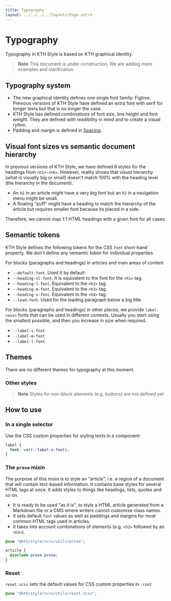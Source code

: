 ```yaml
---
title: Typography
layout: ../../../../layouts/Page.astro
---
```


# Typography

Typography in KTH Style is based on KTH graphical identity.

> **Note**
> This document is under construction. We are adding more examples and clarification.

## Typography system

<!-- ![](../../../images/typography-all-fonts.png) -->

- The new graphical identity defines one single font family: Figtree. Previous versions of KTH Style have defined an extra font with serif for longer texts but that is no longer the case.
- KTH Style has defined combinations of font size, line height and font weight. They are defined with readibility in mind and to create a visual rythm.
- Padding and margin is defined in [Spacing](./spacing.md).

## Visual font sizes vs semantic document hierarchy

In previous versions of KTH Style, we have defined 6 styles for the headings from `<h1>-<h6>`. However, reality shows that _visual_ hierarchy (what is visually big or small) doesn't match 100% with the heading level (the hierarchy in the document).

- An `h2` in an article might have a very big font but an `h2` in a navigation menu might be small.
- A floating "puff" might have a heading to match the hierarchy of the article but requires smaller font because its placed in a side.

Therefore, we cannot map 1:1 HTML headings with a given font for all cases.

## Semantic tokens

KTH Style defines the following tokens for the CSS `font` short-hand property. We don't define any semantic token for individual properties

For blocks (paragraphs and headings) in articles and main areas of content

- `--default-font`. Used it by default
- `--heading-xl-font`. It is equivalent to the font for the `<h1>` tag.
- `--heading-l-font`. Equivalent to the `<h2>` tag.
- `--heading-m-font`. Equivalent to the `<h3>` tag.
- `--heading-s-font`. Equivalent to the `<h4>` tag.
- `--lead-font`. Used for the leading paragraph below a big title

For blocks (paragraphs and headings) in other places, we provide `label-<xxx>` fonts that can be used in different contexts. Usually you start using the smallest possible, and then you increase in size when required.

- `--label-s-font`
- `--label-m-font`
- `--label-l-font`

## Themes

There are no different themes for typography at this moment.

### Other styles

> **Note**
> Styles for non-block elements (e.g. buttons) are not defined yet

## How to use

### In a single selector

Use the CSS custom properties for styling texts in a component:

```scss
label {
  font: var(--label-s-font);
}
```

### The `prose` mixin

The purpose of this mixin is to style an "article", i.e. a region of a document that will contain text-based information. It contains base styles for several HTML tags at once. It adds styles to things like headings, lists, quotes and so on.

- It is ready to be used "as it is", to style a HTML article generated from a Markdown file or a CMS where writers cannot customize class names.
- It sets default `font` values as well as paddings and margins for most common HTML tags used in articles.
- It takes into account combinations of elements (e.g. `<h2>` followed by an `<h3>`).

```scss
@use "@kth/style/scss/utils/prose";

article {
  @include prose.prose;
}
```

### Reset

`reset.scss` sets the default values for CSS custom properties in `:root`

```scss
@use "@kth/style/scss/utils/reset.scss";
```
